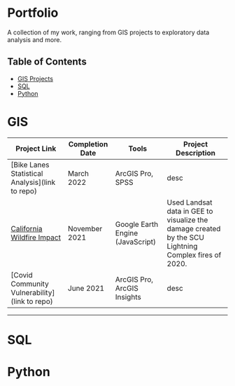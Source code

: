 # Portfolio
A collection of my work, ranging from GIS projects to exploratory data analysis and more. 

## Table of Contents
- [GIS Projects](#gis)
- [SQL](#sql)
- [Python](#python)

# GIS

| Project Link | Completion Date | Tools | Project Description | 
|---|---|---|---|
| [Bike Lanes Statistical Analysis](link to repo) | March 2022 | ArcGIS Pro, SPSS | desc |
| [California Wildfire Impact](https://github.com/jennovist/wildfire_impact_analysis) | November 2021 | Google Earth Engine (JavaScript) | Used Landsat data in GEE to visualize the damage created by the SCU Lightning Complex fires of 2020. |
| [Covid Community Vulnerability](link to repo) | June 2021  | ArcGIS Pro, ArcGIS Insights | desc |

***

# SQL


# Python
